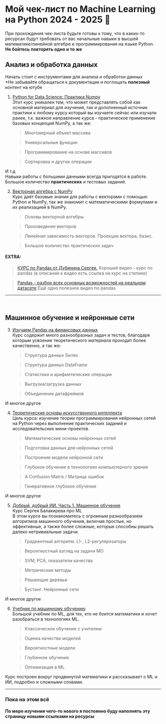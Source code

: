 # Мой чек-лист по Machine Learning на Python 2024 - 2025 :purple_heart:

При прохождения чек-листа будьте готовы к тому, что в каких-то ресурсах будут требовать от вас начальные навыки в высшей математике/линейной алгебре и программирования на языке Python. \
**Не бойтесь повторять одно и то же**


## Анализ и обработка данных
Начать стоит с инструментами для анализа и обработки данных\
*Не забывайте обращаться к документации и поглощать **полезный** контент на ютубе

1. [Python for Data Science: Практика Numpy](https://stepik.org/course/189476/)
\
Этот курс уникален тем, что может представлять собой как основной материал для изучения, так и дополненный источник практики к любому курсу который вы изучаете сейчас или изучали ранее, т.к. важное направление курса - практическое применение базовых концепций NumPy, а так же:
    > Многомерный объект массива

    > Универсальные функции

    > Программирование на основе массивов
    
    > Сортировка и другие операции
    
И т.д <br>
Навыки работы с большими данными всегда пригодятся в работе. <br>
Большое количество **практических** и тестовых заданий.

2. [Векторная алгебра с NumPy](https://stepik.org/course/172781/)
\
Курс даёт базовые знания для работы с векторами с помощью Python и NumPy, так же знакомит с математическими формулами и их реализацией в NumPy.
    > Основы векторной алгебры

    > Произведения векторов

    > Линейная зависимость векторов. Проекции вектора, базис.
    
    > Большое количество практических задач

#### EXTRA:
>[КУРС по Pandas от Дубинина Сергея.](https://www.youtube.com/playlist?list=PLBP4Q3FNSLK2EujXiPUeTIOVnydZS8YJk) Хороший видео - курс по pandas (в описании к видео есть ссылка на курс на степике)

>[Pandas - разбор всех основных возможностей на реальном датасете](https://www.youtube.com/watch?v=-sJxwvx0P20) Ещё одно полезное видео по pandas

___
<br>

## Машинное обучение и нейронные сети

3. [Изучаем Pandas на финансовых данных](https://stepik.org/course/177903/)
\
Курс содержит много разнообразных задач и тестов, благодаря которым усвоение теоретического материала проходит более качественно, а так же:
    > Структура данных Series

    > Структура данных DataFrame

    > Статистики и арифметические операции
    
    > Выгрузка/загрузка данных
    
    > Объединение датафреймов
    
И многое другое 

4. [Теоретические основы искусственного интеллекта](https://stepik.org/course/133195/)
\
Цель курса: изучение теории программирования нейронных сетей на Python через выполнение практических заданий и исследовательских мини-проектов.
    > Математические основы нейронных сетей

    > Подготовка данных для нейронных сетей

    > Построение модели нейронной сети
    
    > Глубокое обучение в технологиях компьютерного зрения
    
    > A Confusion Matrix / Матрица ошибок

    > Генеративное глубокое обучение

И многое другое 

5. [Добрый, добрый ИИ. Часть 1. Машинное обучение](https://stepik.org/course/209247/)
\
Курс Сергея Балакирева про ML\
В этом курсе вы познакомитесь с огромным разнообразием алгоритмов машинного обучения, включая простые, но эффективные, а также более сложные, которые способны решать далеко нетривиальные задачи.
    > Градиентный алгоритм. L1-, L2-регуляризаторы

    > Вероятностный взгляд на задачи МО

    > SVM, PCA, показатели качества
    
    > Метрические методы
    
    > Решающие деревья

    > Бустинг. Нейронные сети

И многое другое 

6. [Учебник по машинному обучению](https://education.yandex.ru/handbook/ml)
\
Большой учебник по ML, для тех, кто не боится математики и хочет разобраться в технологиях ML.

    > Классическое обучение с учителем

    > Оценка качества моделей

    > Вероятностные модели
    
    > Глубинное обучение
    
    > Оптимизация в ML

Курс построен вокруг продвинутой математики и рассказывает о ML и ИИ, подробно и сложными словами.

---

### Пока на этом всё

#### По мере изучения чего-то нового я постоянно буду наполнять эту страницу новыми ссылками на ресурсы

